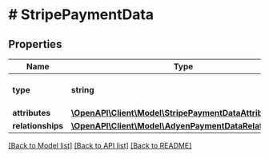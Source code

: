 # # StripePaymentData

## Properties

Name | Type | Description | Notes
------------ | ------------- | ------------- | -------------
**type** | **string** | The resource&#39;s type |
**attributes** | [**\OpenAPI\Client\Model\StripePaymentDataAttributes**](StripePaymentDataAttributes.md) |  |
**relationships** | [**\OpenAPI\Client\Model\AdyenPaymentDataRelationships**](AdyenPaymentDataRelationships.md) |  | [optional]

[[Back to Model list]](../../README.md#models) [[Back to API list]](../../README.md#endpoints) [[Back to README]](../../README.md)
